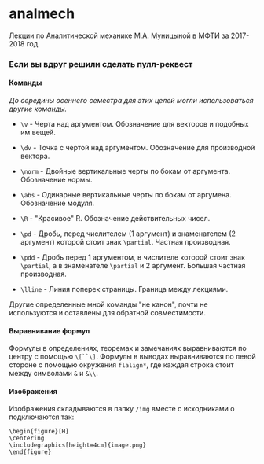 # analmech
Лекции по Аналитической механике М.А. Муницыной в МФТИ за 2017-2018 год

### Если вы вдруг решили сделать пулл-реквест
#### Команды
*До середины осеннего семестра для этих целей могли использоваться другие команды.*

* `\v` - Черта над аргументом. Обозначение для векторов и подобных им вещей.

* `\dv` - Точка с чертой над аргументом. Обозначение для производной вектора.

* `\norm` - Двойные вертикальные черты по бокам от аргумента. Обозначение нормы.

* `\abs` - Одинарные вертикальные черты по бокам от аргумена. Обозначение модуля.

* `\R` - "Красивое" R. Обозначение действительных чисел.

* `\pd` - Дробь, перед числителем (1 аргумент) и знаменателем (2 аргумент) которой стоит знак `\partial`. Частная 
производная.

* `\pdd` - Дробь перед 1 аргументом, в числителе которой стоит знак `\partial`, а в знаменателе `\partial` и 
2 аргумент. Большая частная производная.

* `\lline` - Линия поперек страницы. Граница между лекциями.

Другие определенные мной команды "не канон", почти не используются и оставлены для обратной совместимости.

#### Выравнивание формул

Формулы в определениях, теоремах и замечаниях выравниваются по центру с помощью `\[``\]`. 
Формулы в выводах выравниваются по левой стороне с помощью окружения `flalign*`, 
где каждая строка стоит между символами `&` и `&\\`.

#### Изображения

Изображения складываются в папку `/img` вместе с исходниками о подключаются так:
```
\begin{figure}[H]
\centering
\includegraphics[height=4cm]{image.png}
\end{figure}
```
